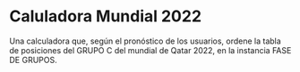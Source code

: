 # Caluladora Mundial 2022

Una calculadora que, según el pronóstico de los usuarios, 
ordene la tabla de posiciones del GRUPO C del mundial de Qatar 2022, 
en la instancia FASE DE GRUPOS.

